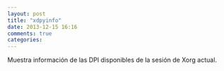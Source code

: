 ```yaml
---
layout: post
title: "xdpyinfo"
date: 2013-12-15 16:16
comments: true
categories: 
---
```

Muestra información de las DPI disponibles de la sesión de Xorg actual.

